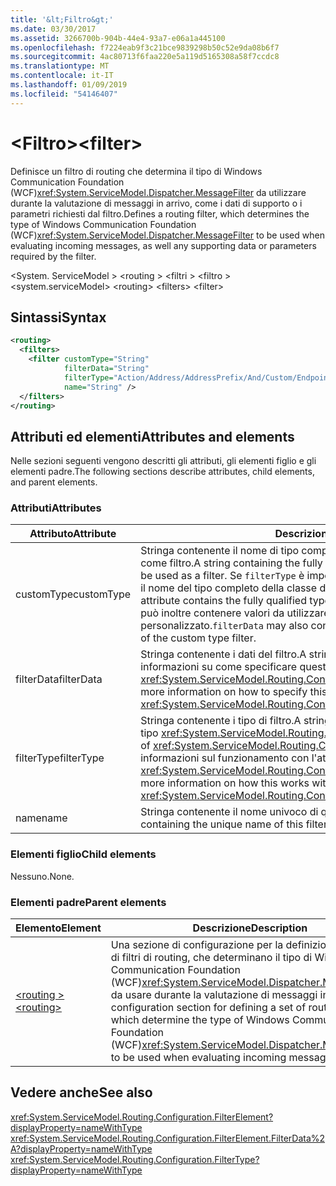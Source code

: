 ```yaml
---
title: '&lt;Filtro&gt;'
ms.date: 03/30/2017
ms.assetid: 3266700b-904b-44e4-93a7-e06a1a445100
ms.openlocfilehash: f7224eab9f3c21bce9839298b50c52e9da08b6f7
ms.sourcegitcommit: 4ac80713f6faa220e5a119d5165308a58f7ccdc8
ms.translationtype: MT
ms.contentlocale: it-IT
ms.lasthandoff: 01/09/2019
ms.locfileid: "54146407"
---
```

# <a name="ltfiltergt"></a><span data-ttu-id="af7d2-102">&lt;Filtro&gt;</span><span class="sxs-lookup"><span data-stu-id="af7d2-102">&lt;filter&gt;</span></span>

<span data-ttu-id="af7d2-103">Definisce un filtro di routing che determina il tipo di Windows Communication Foundation (WCF)<xref:System.ServiceModel.Dispatcher.MessageFilter> da utilizzare durante la valutazione di messaggi in arrivo, come i dati di supporto o i parametri richiesti dal filtro.</span><span class="sxs-lookup"><span data-stu-id="af7d2-103">Defines a routing filter, which determines the type of Windows Communication Foundation (WCF)<xref:System.ServiceModel.Dispatcher.MessageFilter> to be used when evaluating incoming messages, as well any supporting data or parameters required by the filter.</span></span>

<span data-ttu-id="af7d2-104">\<System. ServiceModel > \<routing > \<filtri > \<filtro ></span><span class="sxs-lookup"><span data-stu-id="af7d2-104">\<system.serviceModel> \<routing> \<filters> \<filter></span></span>
  
## <a name="syntax"></a><span data-ttu-id="af7d2-105">Sintassi</span><span class="sxs-lookup"><span data-stu-id="af7d2-105">Syntax</span></span>  
  
```xml  
<routing>
  <filters>
    <filter customType="String"
            filterData="String"
            filterType="Action/Address/AddressPrefix/And/Custom/Endpoint/MatchAll/XPath"
            name="String" />
  </filters>
</routing>
```  
  
## <a name="attributes-and-elements"></a><span data-ttu-id="af7d2-106">Attributi ed elementi</span><span class="sxs-lookup"><span data-stu-id="af7d2-106">Attributes and elements</span></span>

<span data-ttu-id="af7d2-107">Nelle sezioni seguenti vengono descritti gli attributi, gli elementi figlio e gli elementi padre.</span><span class="sxs-lookup"><span data-stu-id="af7d2-107">The following sections describe attributes, child elements, and parent elements.</span></span>

### <a name="attributes"></a><span data-ttu-id="af7d2-108">Attributi</span><span class="sxs-lookup"><span data-stu-id="af7d2-108">Attributes</span></span>

| <span data-ttu-id="af7d2-109">Attributo</span><span class="sxs-lookup"><span data-stu-id="af7d2-109">Attribute</span></span>  | <span data-ttu-id="af7d2-110">Descrizione</span><span class="sxs-lookup"><span data-stu-id="af7d2-110">Description</span></span> |
| ---------- | ----------- |
| <span data-ttu-id="af7d2-111">customType</span><span class="sxs-lookup"><span data-stu-id="af7d2-111">customType</span></span> | <span data-ttu-id="af7d2-112">Stringa contenente il nome di tipo completo del tipo personalizzato da utilizzare come filtro.</span><span class="sxs-lookup"><span data-stu-id="af7d2-112">A string containing the fully qualified type name of the custom type to be used as a filter.</span></span> <span data-ttu-id="af7d2-113">Se `filterType` è impostata su `custom`, questo attributo contiene il nome del tipo completo della classe da creare.</span><span class="sxs-lookup"><span data-stu-id="af7d2-113">If `filterType` is set to `custom`, this attribute contains the fully qualified type name of the class to create.</span></span>  <span data-ttu-id="af7d2-114">`filterData` può inoltre contenere valori da utilizzare durante la valutazione del filtro di tipo personalizzato.</span><span class="sxs-lookup"><span data-stu-id="af7d2-114">`filterData` may also contain values to be used during evaluation of the custom type filter.</span></span> |
| <span data-ttu-id="af7d2-115">filterData</span><span class="sxs-lookup"><span data-stu-id="af7d2-115">filterData</span></span> | <span data-ttu-id="af7d2-116">Stringa contenente i dati del filtro.</span><span class="sxs-lookup"><span data-stu-id="af7d2-116">A string containing the filter data.</span></span> <span data-ttu-id="af7d2-117">Per altre informazioni su come specificare questo attributo, vedere <xref:System.ServiceModel.Routing.Configuration.FilterElement.FilterData%2A>.</span><span class="sxs-lookup"><span data-stu-id="af7d2-117">For more information on how to specify this attribute, see <xref:System.ServiceModel.Routing.Configuration.FilterElement.FilterData%2A>.</span></span> |
| <span data-ttu-id="af7d2-118">filterType</span><span class="sxs-lookup"><span data-stu-id="af7d2-118">filterType</span></span> | <span data-ttu-id="af7d2-119">Stringa contenente i tipo di filtro.</span><span class="sxs-lookup"><span data-stu-id="af7d2-119">A string containing the filter type.</span></span> <span data-ttu-id="af7d2-120">L'attributo è di tipo <xref:System.ServiceModel.Routing.Configuration.FilterType>.</span><span class="sxs-lookup"><span data-stu-id="af7d2-120">This attribute is of <xref:System.ServiceModel.Routing.Configuration.FilterType> type.</span></span>  <span data-ttu-id="af7d2-121">Per altre informazioni sul funzionamento con l'attributo `filterData`, vedere <xref:System.ServiceModel.Routing.Configuration.FilterElement.FilterData%2A>.</span><span class="sxs-lookup"><span data-stu-id="af7d2-121">For more information on how this works with the `filterData` attribute, see <xref:System.ServiceModel.Routing.Configuration.FilterElement.FilterData%2A>.</span></span> |
| <span data-ttu-id="af7d2-122">name</span><span class="sxs-lookup"><span data-stu-id="af7d2-122">name</span></span>       | <span data-ttu-id="af7d2-123">Stringa contenente il nome univoco di questo elemento di filtro.</span><span class="sxs-lookup"><span data-stu-id="af7d2-123">A string containing the unique name of this filter element.</span></span> |

### <a name="child-elements"></a><span data-ttu-id="af7d2-124">Elementi figlio</span><span class="sxs-lookup"><span data-stu-id="af7d2-124">Child elements</span></span>

<span data-ttu-id="af7d2-125">Nessuno.</span><span class="sxs-lookup"><span data-stu-id="af7d2-125">None.</span></span>

### <a name="parent-elements"></a><span data-ttu-id="af7d2-126">Elementi padre</span><span class="sxs-lookup"><span data-stu-id="af7d2-126">Parent elements</span></span>

| <span data-ttu-id="af7d2-127">Elemento</span><span class="sxs-lookup"><span data-stu-id="af7d2-127">Element</span></span> | <span data-ttu-id="af7d2-128">Descrizione</span><span class="sxs-lookup"><span data-stu-id="af7d2-128">Description</span></span> |
| ------- | ----------- |
| [<span data-ttu-id="af7d2-129">\<routing ></span><span class="sxs-lookup"><span data-stu-id="af7d2-129">\<routing></span></span>](../../../../../docs/framework/configure-apps/file-schema/wcf/routing.md) | <span data-ttu-id="af7d2-130">Una sezione di configurazione per la definizione di un set di filtri di routing, che determinano il tipo di Windows Communication Foundation (WCF)<xref:System.ServiceModel.Dispatcher.MessageFilter> da usare durante la valutazione di messaggi in ingresso.</span><span class="sxs-lookup"><span data-stu-id="af7d2-130">A configuration section for defining a set of routing filters, which determine the type of Windows Communication Foundation (WCF)<xref:System.ServiceModel.Dispatcher.MessageFilter> to be used when evaluating incoming messages.</span></span> |

## <a name="see-also"></a><span data-ttu-id="af7d2-131">Vedere anche</span><span class="sxs-lookup"><span data-stu-id="af7d2-131">See also</span></span>

<xref:System.ServiceModel.Routing.Configuration.FilterElement?displayProperty=nameWithType>    
<xref:System.ServiceModel.Routing.Configuration.FilterElement.FilterData%2A?displayProperty=nameWithType>   
<xref:System.ServiceModel.Routing.Configuration.FilterType?displayProperty=nameWithType>   
